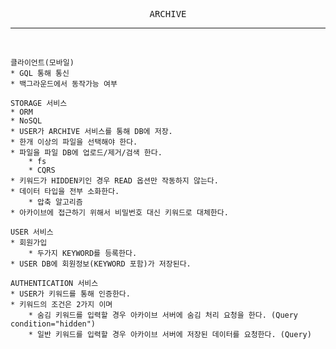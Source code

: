 <p align="center">
    <samp>
        ARCHIVE
    </samp>
</p>

---

<br />

```
클라이언트(모바일)
* GQL 통해 통신
* 백그라운드에서 동작가능 여부
```


```
STORAGE 서비스
* ORM
* NoSQL
* USER가 ARCHIVE 서비스를 통해 DB에 저장.
* 한개 이상의 파일을 선택해야 한다.
* 파일을 파일 DB에 업로드/제거/검색 한다.
    * fs
    * CQRS
* 키워드가 HIDDEN키인 경우 READ 옵션만 작동하지 않는다.
* 데이터 타입을 전부 소화한다.
    * 압축 알고리즘
* 아카이브에 접근하기 위해서 비밀번호 대신 키워드로 대체한다.
```

```
USER 서비스
* 회원가입
    * 두가지 KEYWORD를 등록한다.
* USER DB에 회원정보(KEYWORD 포함)가 저장된다.
```

```
AUTHENTICATION 서비스
* USER가 키워드를 통해 인증한다.
* 키워드의 조건은 2가지 이며
    * 숨김 키워드를 입력할 경우 아카이브 서버에 숨김 처리 요청을 한다. (Query condition="hidden")
    * 일반 키워드를 입력할 경우 아카이브 서버에 저장된 데이터를 요청한다. (Query)
```
